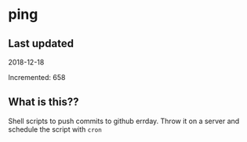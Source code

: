 # ping

## Last updated
2018-12-18

Incremented: 658

## What is this??
Shell scripts to push commits to github errday. Throw it on a server and schedule the script with `cron`
